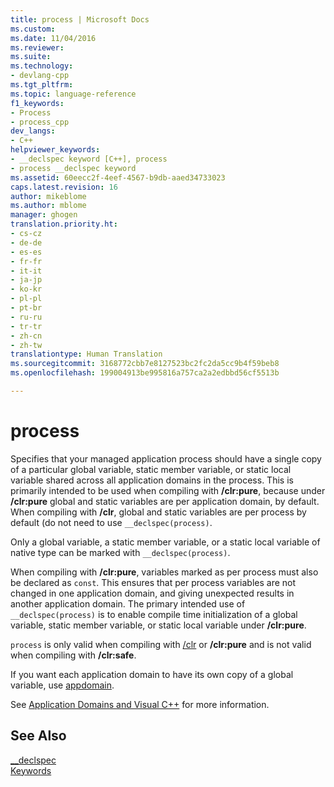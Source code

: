 ```yaml
---
title: process | Microsoft Docs
ms.custom: 
ms.date: 11/04/2016
ms.reviewer: 
ms.suite: 
ms.technology:
- devlang-cpp
ms.tgt_pltfrm: 
ms.topic: language-reference
f1_keywords:
- Process
- process_cpp
dev_langs:
- C++
helpviewer_keywords:
- __declspec keyword [C++], process
- process __declspec keyword
ms.assetid: 60eecc2f-4eef-4567-b9db-aaed34733023
caps.latest.revision: 16
author: mikeblome
ms.author: mblome
manager: ghogen
translation.priority.ht:
- cs-cz
- de-de
- es-es
- fr-fr
- it-it
- ja-jp
- ko-kr
- pl-pl
- pt-br
- ru-ru
- tr-tr
- zh-cn
- zh-tw
translationtype: Human Translation
ms.sourcegitcommit: 3168772cbb7e8127523bc2fc2da5cc9b4f59beb8
ms.openlocfilehash: 199004913be995816a757ca2a2edbbd56cf5513b

---
```

# process
Specifies that your managed application process should have a single copy of a particular global variable, static member variable, or static local variable shared across all application domains in the process. This is primarily intended to be used when compiling with **/clr:pure**, because under **/clr:pure** global and static variables are per application domain, by default. When compiling with **/clr**, global and static variables are per process by default (do not need to use `__declspec(process)`.  
  
 Only a global variable, a static member variable, or a static local variable of native type can be marked with `__declspec(process)`.  
  
 When compiling with **/clr:pure**, variables marked as per process must also be declared as `const`. This ensures that per process variables are not changed in one application domain, and giving unexpected results in another application domain. The primary intended use of `__declspec(process)` is to enable compile time initialization of a global variable, static member variable, or static local variable under **/clr:pure**.  
  
 `process` is only valid when compiling with [/clr](../build/reference/clr-common-language-runtime-compilation.md) or **/clr:pure** and is not valid when compiling with **/clr:safe**.  
  
 If you want each application domain to have its own copy of a global variable, use [appdomain](../cpp/appdomain.md).  
  
 See [Application Domains and Visual C++](../dotnet/application-domains-and-visual-cpp.md) for more information.  
  
## See Also  
 [__declspec](../cpp/declspec.md)   
 [Keywords](../cpp/keywords-cpp.md)


<!--HONumber=Jan17_HO1-->


